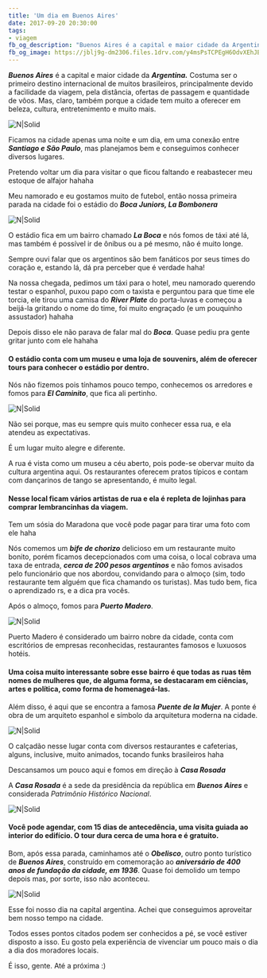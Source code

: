 ```yaml
---
title: 'Um dia em Buenos Aires'
date: 2017-09-20 20:30:00
tags:  
- viagem
fb_og_description: "Buenos Aires é a capital e maior cidade da Argentina. Costuma ser o primeiro destino internacional de muitos brasileiros, principalmente devido a facilidade da viagem, pela distância, ofertas de passagem e quantidade de vôos. Mas, claro, também porque a cidade tem muito a oferecer em beleza, cultura, entretenimento e muito mais."
fb_og_image: https://jblj9g-dm2306.files.1drv.com/y4msPsTCPEgH6OdvXEhJB1BveiXF-tWmDaOjCo6Bi6dEnk2TYl00NxvplVsnjxJpboyqLddXIOMNjo25g2gMtonIpOSJBCnSXHyFST79pcLaDwfyaqWIBP1ogeLFleFW9-WlseUyr_6nlqXmyBwSdNO4G-zl2MC6MaGH1Noo1gcg3iG6URNCjImJYyRJLmFrnywuDKxI9GV0Joo14cXh0SG6w?width=780&height=520&cropmode=none
---
```


***Buenos Aires*** é a capital e maior cidade da ***Argentina.*** Costuma ser o primeiro destino internacional de muitos brasileiros, principalmente devido a facilidade da viagem, pela distância, ofertas de passagem e quantidade de vôos. Mas, claro, também porque a cidade tem muito a oferecer em beleza, cultura, entretenimento e muito mais.

![N|Solid](https://jblj9g-dm2306.files.1drv.com/y4msPsTCPEgH6OdvXEhJB1BveiXF-tWmDaOjCo6Bi6dEnk2TYl00NxvplVsnjxJpboyqLddXIOMNjo25g2gMtonIpOSJBCnSXHyFST79pcLaDwfyaqWIBP1ogeLFleFW9-WlseUyr_6nlqXmyBwSdNO4G-zl2MC6MaGH1Noo1gcg3iG6URNCjImJYyRJLmFrnywuDKxI9GV0Joo14cXh0SG6w?width=780&height=520&cropmode=none)
<!-- more -->

Ficamos na cidade apenas uma noite e um dia, em uma conexão entre ***Santiago e São Paulo***, mas planejamos bem e conseguimos conhecer diversos lugares.

Pretendo voltar um dia para visitar o que ficou faltando e reabastecer meu estoque de alfajor hahaha 

Meu namorado e eu gostamos muito de futebol, então nossa primeira parada na cidade foi o estádio do ***Boca Juniors, La Bombonera***

![N|Solid](https://jbnrsq-dm2306.files.1drv.com/y4mkwByA6aJ0jM93AJlDx-jCQFHcaDH1B5LeVlGZm8tGFrH0QR9Oit1fuVlDhtaqxgwqFFFQLaYRr15cluaC4i3x2NvqBmcY1H5tVMCpGi6cE2mJOuY0Mz1ICaYd14gfRoz-o4prXe04JMDmBQOon7vHCP40QMRGNTbrdDdo0T6t_C9fKnH6ksD4tmwyAdnRouv3HiM_YI9Y2GCvjqvcg53cg?width=780&height=520&cropmode=none)

O estádio fica em um bairro chamado ***La Boca*** e nós fomos de táxi até lá, mas também é possível ir de ônibus ou a pé mesmo, não é muito longe. 

Sempre ouvi falar que os argentinos são bem fanáticos por seus times do coração e, estando lá, dá pra perceber que é verdade haha!

Na nossa chegada, pedimos um táxi para o hotel, meu namorado querendo testar o espanhol, puxou papo com o taxista e perguntou para que time ele torcia, ele tirou uma camisa do ***River Plate*** do porta-luvas e começou a beijá-la gritando o nome do time, foi muito engraçado (e um pouquinho assustador) hahaha

Depois disso ele não parava de falar mal do ***Boca***. Quase pediu pra gente gritar junto com ele hahaha

#### O estádio conta com um museu e uma loja de souvenirs, além de oferecer tours para conhecer o estádio por dentro.

Nós não fizemos pois tínhamos pouco tempo, conhecemos os arredores e fomos para ***El Caminito***, que fica ali pertinho. 

![N|Solid](https://tplqmg-dm2306.files.1drv.com/y4mj-xUM6njntcQjYWlM1WMoh6uyytjrhZdm8fwSJXM3TthZFnRfUdNsjDVabTeBViFNZEf5eyfmkk2s6UPBSUoJjMAAoKUdl4lzQhfvbdbaZQ4fyknOJpl-pOjuVDS53yDcGRn8UjFyIGQBzMZJG1kbgjYjUEoQT-NjoNoe0uop3NrWkECpGQXy2753N-Gy_2gLRPaAPdnw3K6qFRx3Dbc9A?width=718&height=478&cropmode=none)

Não sei porque, mas eu sempre quis muito conhecer essa rua, e ela atendeu as expectativas. 

É um lugar muito alegre e diferente. 

A rua é vista como um museu a céu aberto, pois pode-se obervar muito da cultura argentina aqui. Os restaurantes oferecem pratos típicos e contam com dançarinos de tango se apresentando, é muito legal. 

#### Nesse local ficam vários artistas de rua e ela é repleta de lojinhas para comprar lembrancinhas da viagem. 

Tem um sósia do Maradona que você pode pagar para tirar uma foto com ele haha

Nós comemos um ***bife de chorizo*** delicioso em um restaurante muito bonito, porém ficamos decepcionados com uma coisa, o local cobrava uma taxa de entrada, ***cerca de 200 pesos argentinos*** e não fomos avisados pelo funcionário que nos abordou, convidando para o almoço (sim, todo restaurante tem alguém que fica chamando os turistas). Mas tudo bem, fica o aprendizado rs, e a dica pra vocês. 

Após o almoço, fomos para ***Puerto Madero***.

![N|Solid](https://jbnkag-dm2306.files.1drv.com/y4m9pDg4DVdSXqMQsxeAHldhCR6msfEjN-YcxLxaekgvowN6NWfeNdmzVRiavpynqYFlb7qB0ogfqboOSfDA7Ac5DnC8K9pClSYPg7SuiqfOoCnPDZh-AueTSK6qr9nKxnn2e6U835oTI3MX7XmrbHkq7T9lHijSKb8sTbxv_tIQTOHwhW9ZP1gXonDhHeQhsg-6I1mJqXP_gb7rd57d0oeBw?width=780&height=520&cropmode=none)

Puerto Madero é considerado um bairro nobre da cidade, conta com escritórios de empresas reconhecidas, restaurantes famosos e luxuosos hotéis. 

#### Uma coisa muito interessante sobre esse bairro é que todas as ruas têm nomes de mulheres que, de alguma forma, se destacaram em ciências, artes e política, como forma de homenageá-las.

Além disso, é aqui que se encontra a famosa ***Puente de la Mujer***. 
A ponte é obra de um arquiteto espanhol e símbolo da arquitetura moderna na cidade. 

![N|Solid](https://jbmgjg-dm2306.files.1drv.com/y4mncqORUpXLDfnYbkTKGCR577S45IdspvPKWAPvg1-nwFPXJO4Pbzg0hS5Dq0VZABJW0zTH6PRDEAMJOuynhB9-wA6tUF5RUKtjTBlEL5Y_5vm8BBl67LKBS8LAcokJSuwZB3G41R5G0cl0fusNDVUPfoQhzjKDipHeu_FDHAau6aI0FULdKl1kjEzGUFnyYuSiXe1WaHfRqBj5MNM8Spwhg?width=780&height=520&cropmode=none)

O calçadão nesse lugar conta com diversos restaurantes e cafeterias, alguns, inclusive, muito animados, tocando funks brasileiros haha 

Descansamos um pouco aqui e fomos em direção à ***Casa Rosada***

A ***Casa Rosada*** é a sede da presidência da república em ***Buenos Aires*** e considerada *Patrimônio Histórico Nacional*. 

![N|Solid](https://tpkadw-dm2306.files.1drv.com/y4mt0LcPPzQCMjDsRuWE8no2rkGhU9Igf5KiSEpWx_M5mY0PS47u5MQdPjVDEmzmvHcbobGsGphusjgWavpLAv3wz0Zc1RAHosfIHdlVUj1vCEgpxPUGjd25dqQF6LJA6G5xPPakrXfSpClRKYS0mxfLZvNhWJtMW792u9IKBPy_K38853h0lVqyOu5cMzwHTC1EUMePbxgEMcONi5iZn5j2g?width=780&height=520&cropmode=none)

#### Você pode agendar, com 15 dias de antecedência, uma visita guiada ao interior do edifício. O tour dura cerca de uma hora e é gratuito. 

Bom, após essa parada, caminhamos até o ***Obelisco***, outro ponto turístico de ***Buenos Aires***, construído em comemoração ao ***aniversário de 400 anos de fundação da cidade, em 1936***. Quase foi demolido um tempo depois mas, por sorte, isso não aconteceu.

![N|Solid](https://tpnkjq-dm2306.files.1drv.com/y4mG3Tup8WXL7FlWRpg13RAfv6LajpzwfHBPeSUfGSs02v2tmBNOiuIE2SDwxzWJvUnnUNbF57o5bxXMwvJKdCSROqAeOrjwMpU2XdpD2YoSTS-qAzlG16NPVXmBuwQ68Zkykg3jPHD4_2smrtS8kvfe3zzKbBNydW4La-X0L_dBel1zpMYiwarL0YmEtQSqbA6GV4sRNaZChGe0GD9yq7xHQ?width=390&height=520&cropmode=none)


Esse foi nosso dia na capital argentina. Achei que conseguimos aproveitar bem nosso tempo na cidade. 

Todos esses pontos citados podem ser conhecidos a pé, se você estiver disposto a isso. Eu gosto pela experiência de vivenciar um pouco mais o dia a dia dos moradores locais. 

É isso, gente.
Até a próxima :) 
